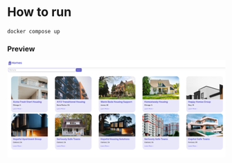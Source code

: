 # How to run

```shell 
docker compose up
```

### Preview 
![alt text](app-preview.png "App preview")